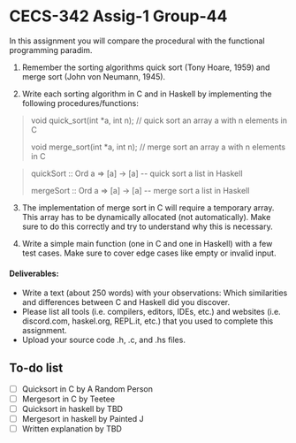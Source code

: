 # CECS-342  Assig-1 Group-44

In this assignment you will compare the procedural with the functional programming paradim.

1. Remember the sorting algorithms quick sort (Tony Hoare, 1959) and merge sort (John von Neumann, 1945).

2. Write each sorting algorithm in C and in Haskell by implementing the following procedures/functions:

> void quick_sort(int *a, int n);   // quick sort an array a with n elements in C
> 
> void merge_sort(int *a, int n);   // merge sort an array a with n elements in C

> quickSort :: Ord a => [a] -> [a]  -- quick sort a list in Haskell
> 
> mergeSort :: Ord a => [a] -> [a]  -- merge sort a list in Haskell

3. The implementation of merge sort in C will require a temporary array. This array has to be dynamically allocated (not automatically).
Make sure to do this correctly and try to understand why this is necessary.

4. Write a simple main function (one in C and one in Haskell) with a few test cases.
Make sure to cover edge cases like empty or invalid input.

#### Deliverables:

- Write a text (about 250 words) with your observations: Which similarities and differences between C and Haskell did you discover.
- Please list all tools (i.e. compilers, editors, IDEs, etc.) and websites (i.e. discord.com, haskel.org, REPL.it, etc.) that you used to complete this assignment.
- Upload your source code .h, .c, and .hs files.

## To-do list

- [ ] Quicksort in C by A Random Person
- [ ] Mergesort in C by Teetee
- [ ] Quicksort in haskell by TBD
- [ ] Mergesort in haskell by Painted J
- [ ] Written explanation by TBD
